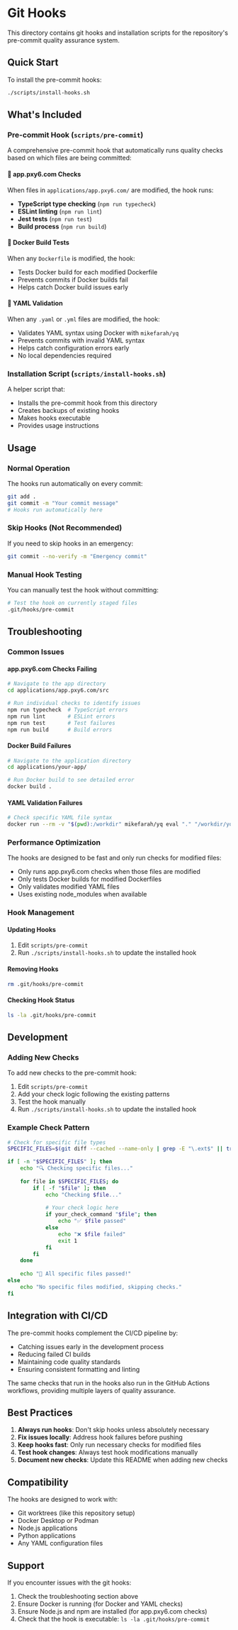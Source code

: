 # Git Hooks

This directory contains git hooks and installation scripts for the repository's pre-commit quality assurance system.

## Quick Start

To install the pre-commit hooks:

```bash
./scripts/install-hooks.sh
```

## What's Included

### Pre-commit Hook (`scripts/pre-commit`)

A comprehensive pre-commit hook that automatically runs quality checks based on which files are being committed:

#### 🔧 app.pxy6.com Checks
When files in `applications/app.pxy6.com/` are modified, the hook runs:
- **TypeScript type checking** (`npm run typecheck`)
- **ESLint linting** (`npm run lint`)
- **Jest tests** (`npm run test`)
- **Build process** (`npm run build`)

#### 🐳 Docker Build Tests
When any `Dockerfile` is modified, the hook:
- Tests Docker build for each modified Dockerfile
- Prevents commits if Docker builds fail
- Helps catch Docker build issues early

#### 📝 YAML Validation
When any `.yaml` or `.yml` files are modified, the hook:
- Validates YAML syntax using Docker with `mikefarah/yq`
- Prevents commits with invalid YAML syntax
- Helps catch configuration errors early
- No local dependencies required

### Installation Script (`scripts/install-hooks.sh`)

A helper script that:
- Installs the pre-commit hook from this directory
- Creates backups of existing hooks
- Makes hooks executable
- Provides usage instructions

## Usage

### Normal Operation
The hooks run automatically on every commit:
```bash
git add .
git commit -m "Your commit message"
# Hooks run automatically here
```

### Skip Hooks (Not Recommended)
If you need to skip hooks in an emergency:
```bash
git commit --no-verify -m "Emergency commit"
```

### Manual Hook Testing
You can manually test the hook without committing:
```bash
# Test the hook on currently staged files
.git/hooks/pre-commit
```

## Troubleshooting

### Common Issues

#### app.pxy6.com Checks Failing
```bash
# Navigate to the app directory
cd applications/app.pxy6.com/src

# Run individual checks to identify issues
npm run typecheck  # TypeScript errors
npm run lint       # ESLint errors
npm run test       # Test failures
npm run build      # Build errors
```

#### Docker Build Failures
```bash
# Navigate to the application directory
cd applications/your-app/

# Run Docker build to see detailed error
docker build .
```

#### YAML Validation Failures
```bash
# Check specific YAML file syntax
docker run --rm -v "$(pwd):/workdir" mikefarah/yq eval "." "/workdir/your-file.yaml"
```

### Performance Optimization

The hooks are designed to be fast and only run checks for modified files:
- Only runs app.pxy6.com checks when those files are modified
- Only tests Docker builds for modified Dockerfiles
- Only validates modified YAML files
- Uses existing node_modules when available

### Hook Management

#### Updating Hooks
1. Edit `scripts/pre-commit`
2. Run `./scripts/install-hooks.sh` to update the installed hook

#### Removing Hooks
```bash
rm .git/hooks/pre-commit
```

#### Checking Hook Status
```bash
ls -la .git/hooks/pre-commit
```

## Development

### Adding New Checks

To add new checks to the pre-commit hook:

1. Edit `scripts/pre-commit`
2. Add your check logic following the existing patterns
3. Test the hook manually
4. Run `./scripts/install-hooks.sh` to update the installed hook

### Example Check Pattern

```bash
# Check for specific file types
SPECIFIC_FILES=$(git diff --cached --name-only | grep -E "\.ext$" || true)

if [ -n "$SPECIFIC_FILES" ]; then
    echo "🔍 Checking specific files..."
    
    for file in $SPECIFIC_FILES; do
        if [ -f "$file" ]; then
            echo "Checking $file..."
            
            # Your check logic here
            if your_check_command "$file"; then
                echo "✅ $file passed"
            else
                echo "❌ $file failed"
                exit 1
            fi
        fi
    done
    
    echo "🎉 All specific files passed!"
else
    echo "No specific files modified, skipping checks."
fi
```

## Integration with CI/CD

The pre-commit hooks complement the CI/CD pipeline by:
- Catching issues early in the development process
- Reducing failed CI builds
- Maintaining code quality standards
- Ensuring consistent formatting and linting

The same checks that run in the hooks also run in the GitHub Actions workflows, providing multiple layers of quality assurance.

## Best Practices

1. **Always run hooks**: Don't skip hooks unless absolutely necessary
2. **Fix issues locally**: Address hook failures before pushing
3. **Keep hooks fast**: Only run necessary checks for modified files
4. **Test hook changes**: Always test hook modifications manually
5. **Document new checks**: Update this README when adding new checks

## Compatibility

The hooks are designed to work with:
- Git worktrees (like this repository setup)
- Docker Desktop or Podman
- Node.js applications
- Python applications
- Any YAML configuration files

## Support

If you encounter issues with the git hooks:
1. Check the troubleshooting section above
2. Ensure Docker is running (for Docker and YAML checks)
3. Ensure Node.js and npm are installed (for app.pxy6.com checks)
4. Check that the hook is executable: `ls -la .git/hooks/pre-commit`